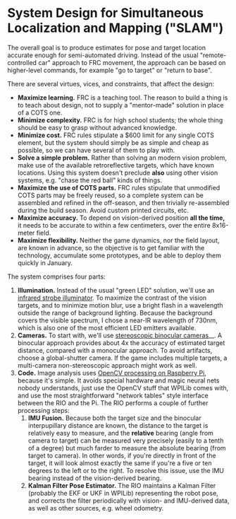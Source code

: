 # System Design for Simultaneous Localization and Mapping ("SLAM")

The overall goal is to produce estimates for pose and target location accurate enough for semi-automated driving.
Instead of the usual "remote-controlled car" approach to FRC movement, the approach can be based on higher-level
commands, for example "go to target" or "return to base".

There are several virtues, vices, and constraints, that affect the design:

* __Maximize learning.__  FRC is a teaching tool.  The reason to build a thing is to teach about design, not to supply a
"mentor-made" solution in place of a COTS one.
* __Minimize complexity.__  FRC is for high school students; the whole thing should be easy to grasp without advanced knowledge.
* __Minimize cost.__  FRC rules stipulate a $600 limit for any single COTS element, but the system should simply be as simple and cheap as possible,
so we can have several of them to play with.
* __Solve a simple problem.__  Rather than solving an modern vision problem, make use of the available retroreflective targets, which have known
locations.  Using this system doesn't preclude __also__ using other vision systems, e.g. "chase the red ball" kinds of things.
* __Maximize the use of COTS parts.__  FRC rules stipulate that unmodified COTS parts may be freely reused, so a complete system can be assembled and refined
in the off-season, and then trivially re-assembled during the build season.  Avoid custom printed circuits, etc.
* __Maximize accuracy.__ To depend on vision-derived position __all the time,__ it needs to be accurate to within a few centimeters, over the entire
8x16-meter field.
* __Maximize flexibility.__ Neither the game dynamics, nor the field layout, are known in advance, so the objective is to get familiar
with the technology, accumulate some prototypes, and be able to deploy them quickly in January.

The system comprises four parts:

1. __Illumination.__  Instead of the usual "green LED" solution, we'll use an [infrared strobe illuminator](illuminator.md).
To maximize the contrast of the vision targets, and to minimize motion blur, use a bright flash in a wavelength
outside the range of background lighting.  Because the background covers the visible spectrum, I chose a near-IR wavelength of 730nm,
which is also one of the most efficient LED emitters available.
2. __Cameras.__  To start with, we'll use [stereoscopic binocular cameras](camera.md)__.  A binocular approach provides about 4x
the accuracy of estimated target distance, compared with a monocular approach.  To avoid artifacts, choose a global-shutter camera.
If the game includes multiple targets, a multi-camera non-stereoscopic approach might work as well.
4. __Code.__ Image analysis uses [OpenCV processing on Raspberry Pi](code.md), because it's simple.  It avoids special hardware and magic
neural nets nobody understands, just use the OpenCV stuff that WPILib comes with, and use the most straightforward
"network tables" style interface between the RIO and the Pi.  The RIO performs a couple of further processing steps:
    1. __IMU Fusion.__  Because both the target size and the binocular interpupillary distance are known, the distance to the target
    is relatively easy to measure, and the __relative__ bearing (angle from camera to target) can be measured very precisely (easily to a tenth
    of a degree) but much farder to measure the absolute bearing (from target to camera).  In other words, if you're directly
    in front of the target, it will look almost exactly the same if you're a five or ten degrees to the left or to the right.
    To resolve this issue, use the IMU bearing instead of the vision-derived bearing.
    2. __Kalman Filter Pose Estimator.__  The RIO maintains a Kalman Filter (probably the EKF or UKF in WPILib) representing
    the robot pose, and corrects the filter periodically with vision- and IMU-derived data, as well as other sources, e.g. wheel odometry.
    
